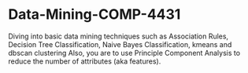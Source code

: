 # Data-Mining-COMP-4431

Diving into basic data mining techniques such as Association Rules, Decision Tree Classification,
Naive Bayes Classification, kmeans and dbscan clustering Also, you are to use Principle Component Analysis to reduce the number of attributes (aka features).
